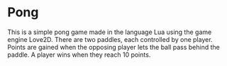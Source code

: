 # Pong
This is a simple pong game made in the language Lua using the game engine Love2D. 
There are two paddles, each controlled by one player. Points are gained when the opposing player lets the ball pass behind the paddle. A player wins when they reach 10 points.

